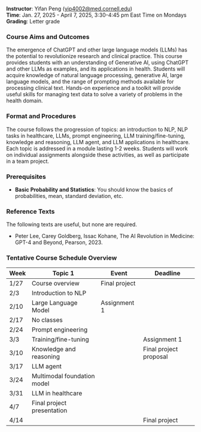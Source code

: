 **Instructor**: Yifan Peng ([yip4002@med.cornell.edu](yip4002@med.cornell.edu))<br>
**Time**: Jan. 27, 2025 - April 7, 2025, 3:30-4:45 pm East Time on Mondays<br>
**Grading**: Letter grade

### Course Aims and Outcomes

The emergence of ChatGPT and other large language models (LLMs) has the potential to revolutionize research and clinical practice. This course provides students with an understanding of Generative AI, using ChatGPT and other LLMs as examples, and its applications in health. Students will acquire knowledge of natural language processing, generative AI, large language models, and the range of prompting methods available for processing clinical text. Hands-on experience and a toolkit will provide useful skills for managing text data to solve a variety of problems in the health domain.

### Format and Procedures

The course follows the progression of topics: an introduction to NLP, NLP tasks in healthcare, LLMs, prompt engineering, LLM training/fine-tuning, knowledge and reasoning, LLM agent, and LLM applications in healthcare. Each topic is addressed in a module lasting 1-2 weeks. Students will work on individual assignments alongside these activities, as well as participate in a team project.

### Prerequisites

* **Basic Probability and Statistics**: You should know the basics of probabilities, mean, standard deviation, etc.

### Reference Texts

The following texts are useful, but none are required.

* Peter Lee, Carey Goldberg, Issac Kohane, The AI Revolution in Medicine: GPT-4 and Beyond, Pearson, 2023.

### Tentative Course Schedule Overview 

| Week | Topic 1 | Event | Deadline |
|----|-------------------------------------------|-----------------------------|---------------------|
| 1/27 | Course overview | Final project |
| 2/3 | Introduction to NLP | |
| 2/10 | Large Language Model | Assignment 1 | 
| 2/17 | No classes | | |
| 2/24 | Prompt engineering |  |
| 3/3 | Training/fine-tuning |  | Assignment 1
| 3/10 | Knowledge and reasoning | | Final project proposal
| 3/17 | LLM agent | | 
| 3/24 | Multimodal foundation model | | 
| 3/31 | LLM in healthcare | |
| 4/7 | Final project presentation | | 
| 4/14 | | | Final project
